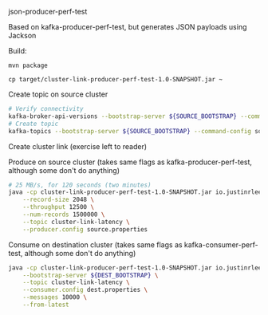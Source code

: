 json-producer-perf-test

Based on kafka-producer-perf-test, but generates JSON payloads using Jackson

Build:
```
mvn package

cp target/cluster-link-producer-perf-test-1.0-SNAPSHOT.jar ~
```

Create topic on source cluster
```bash
# Verify connectivity
kafka-broker-api-versions --bootstrap-server ${SOURCE_BOOTSTRAP} --command-config source.properties
# Create topic
kafka-topics --bootstrap-server ${SOURCE_BOOTSTRAP} --command-config source.properties --create --topic cluster-link-latency --partitions 12 --config message.timestamp.type=LogAppendTime

```

Create cluster link (exercise left to reader)

Produce on source cluster (takes same flags as kafka-producer-perf-test, although some don't do anything)
```bash
# 25 MB/s, for 120 seconds (two minutes)
java -cp cluster-link-producer-perf-test-1.0-SNAPSHOT.jar io.justinrlee.kafka.CLProducerPerformance \
    --record-size 2048 \
    --throughput 12500 \
    --num-records 1500000 \
    --topic cluster-link-latency \
    --producer.config source.properties
```

Consume on destination cluster (takes same flags as kafka-consumer-perf-test, although some don't do anything)
```bash
java -cp cluster-link-producer-perf-test-1.0-SNAPSHOT.jar io.justinrlee.kafka.CLConsumerPerformance \
    --bootstrap-server ${DEST_BOOTSTRAP} \
    --topic cluster-link-latency \
    --consumer.config dest.properties \
    --messages 10000 \
    --from-latest
```